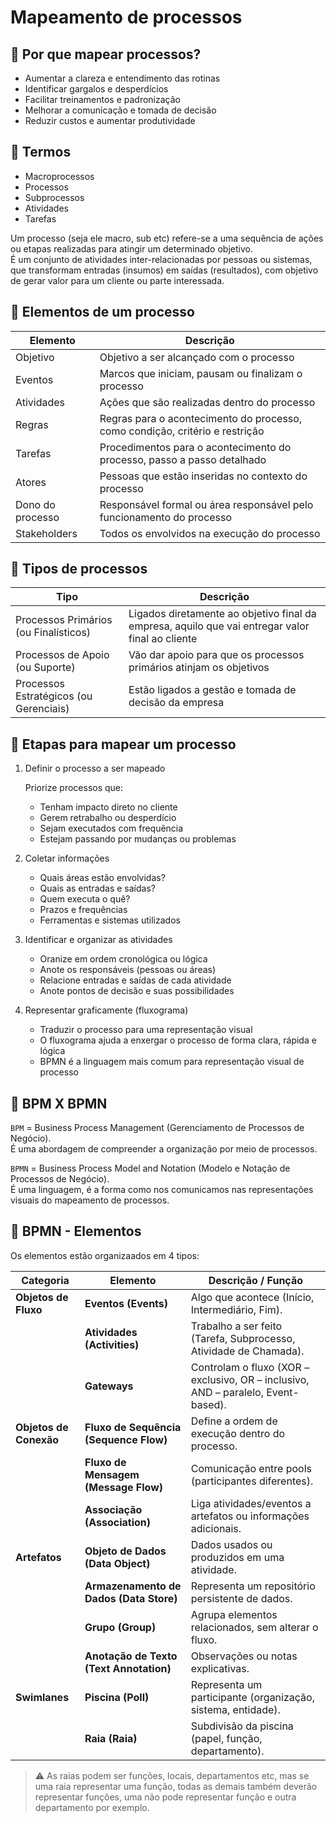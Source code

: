 # Mapeamento de processos

## 🔶 Por que mapear processos?
- Aumentar a clareza e entendimento das rotinas
- Identificar gargalos e desperdícios
- Facilitar treinamentos e padronização
- Melhorar a comunicação e tomada de decisão
- Reduzir custos e aumentar produtividade

## 🔶 Termos
- Macroprocessos
- Processos
- Subprocessos
- Atividades
- Tarefas

Um processo (seja ele macro, sub etc) refere-se a uma sequência de ações ou etapas realizadas para atingir um determinado objetivo.<br/>
É um conjunto de atividades inter-relacionadas por pessoas ou sistemas, que transformam entradas (insumos) em saídas (resultados), com objetivo de gerar valor para um cliente ou parte interessada.

## 🔶 Elementos de um processo
| Elemento | Descrição |
| ------- | --------- |
| Objetivo | Objetivo a ser alcançado com o processo |
| Eventos | Marcos que iniciam, pausam ou finalizam o processo |
| Atividades | Ações que são realizadas dentro do processo |
| Regras | Regras para o acontecimento do processo, como condição, critério e restrição |
| Tarefas | Procedimentos para o acontecimento do processo, passo a passo detalhado |
| Atores | Pessoas que estão inseridas no contexto do processo |
| Dono do processo | Responsável formal ou área responsável pelo funcionamento do processo |
| Stakeholders | Todos os envolvidos na execução do processo |

## 🔶 Tipos de processos
| Tipo | Descrição |
| ------- | --------- |
| Processos Primários (ou Finalísticos) | Ligados diretamente ao objetivo final da empresa, aquilo que vai entregar valor final ao cliente |
| Processos de Apoio (ou Suporte) | Vão dar apoio para que os processos primários atinjam os objetivos |
| Processos Estratégicos (ou Gerenciais) | Estão ligados a gestão e tomada de decisão da empresa |

## 🔶 Etapas para mapear um processo
1. Definir o processo a ser mapeado

    Priorize processos que:
    - Tenham impacto direto no cliente
    - Gerem retrabalho ou desperdício
    - Sejam executados com frequência
    - Estejam passando por mudanças ou problemas
    
2. Coletar informações
    - Quais áreas estão envolvidas?
    - Quais as entradas e saídas?
    - Quem executa o quê?
    - Prazos e frequências
    - Ferramentas e sistemas utilizados

3. Identificar e organizar as atividades
    - Oranize em ordem cronológica ou lógica
    - Anote os responsáveis (pessoas ou áreas)
    - Relacione entradas e saídas de cada atividade
    - Anote pontos de decisão e suas possibilidades

4. Representar graficamente (fluxograma)
    - Traduzir o processo para uma representação visual
    - O fluxograma ajuda a enxergar o processo de forma clara, rápida e lógica
    - BPMN é a linguagem mais comum para representação visual de processo

## 🔶 BPM X BPMN
`BPM` = Business Process Management (Gerenciamento de Processos de Negócio).<br/>
É uma abordagem de compreender a organização por meio de processos.

`BPMN` = Business Process Model and Notation (Modelo e Notação de Processos de Negócio).<br/>
É uma linguagem, é a forma como nos comunicamos nas representações visuais do mapeamento de processos.

## 🔶 BPMN - Elementos
Os elementos estão organizaados em 4 tipos:

| **Categoria**          | **Elemento**                            | **Descrição / Função**                                                            |
| ---------------------- | --------------------------------------- | --------------------------------------------------------------------------------- |
| **Objetos de Fluxo**   | **Eventos (Events)**                    | Algo que acontece (Início, Intermediário, Fim).                                   |
|                        | **Atividades (Activities)**             | Trabalho a ser feito (Tarefa, Subprocesso, Atividade de Chamada).                 |
|                        | **Gateways**                            | Controlam o fluxo (XOR – exclusivo, OR – inclusivo, AND – paralelo, Event-based). |
| **Objetos de Conexão** | **Fluxo de Sequência (Sequence Flow)**  | Define a ordem de execução dentro do processo.                                    |
|                        | **Fluxo de Mensagem (Message Flow)**    | Comunicação entre pools (participantes diferentes).                               |
|                        | **Associação (Association)**            | Liga atividades/eventos a artefatos ou informações adicionais.                    |
| **Artefatos**          | **Objeto de Dados (Data Object)**       | Dados usados ou produzidos em uma atividade.                                      |
|                        | **Armazenamento de Dados (Data Store)** | Representa um repositório persistente de dados.                                   |
|                        | **Grupo (Group)**                       | Agrupa elementos relacionados, sem alterar o fluxo.                               |
|                        | **Anotação de Texto (Text Annotation)** | Observações ou notas explicativas.                                                |
| **Swimlanes**          | **Piscina (Poll)**                      | Representa um participante (organização, sistema, entidade).                      |
|                        | **Raia (Raia)**                         | Subdivisão da piscina (papel, função, departamento).                              |

> ⚠️ As raias podem ser funções, locais, departamentos etc, mas se uma raia representar uma função, todas as demais também deverão representar funções, uma não pode representar função e outra departamento por exemplo.<br/>
